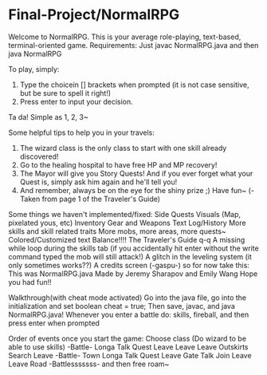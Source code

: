 # Final-Project/NormalRPG
Welcome to NormalRPG. This is your average role-playing, text-based, terminal-oriented game.
Requirements: Just javac NormalRPG.java and then java NormalRPG

To play, simply: 
  1. Type the choicein [] brackets when prompted (it is not case sensitive, but be sure to spell it right!)
  2. Press enter to input your decision.

Ta da! Simple as 1, 2, 3~

Some helpful tips to help you in your travels:
  1. The wizard class is the only class to start with one skill already discovered!
  2. Go to the healing hospital to have free HP and MP recovery!
  3. The Mayor will give you Story Quests! And if you ever forget what your Quest is, simply ask him again and he'll tell you!
  4. And remember, always be on the eye for the shiny prize ;)
Have fun~ 
(-Taken from page 1 of the Traveler's Guide)


Some things we haven't implemented/fixed:
  Side Quests
  Visuals (Map, pixelated yous, etc)
  Inventory
  Gear and Weapons
  Text Log/History
  More skills and skill related traits
  More mobs, more areas, more quests~
  Colored/Customized text
  Balance!!!!
  The Traveler's Guide q-q
  A missing while loop during the skills tab (if you accidentally hit enter without the write command typed the mob will still attack!)
  A glitch in the leveling system (it only sometimes works??)
  A credits screen (-gaspu-) so for now take this:
      This was NormalRPG.java
      Made by Jeremy Sharapov and Emily Wang
      Hope you had fun!!

Walkthrough(with cheat mode activated)
Go into the java file, go into the initialization and set boolean cheat = true;
Then save, javac, and java NormalRPG.java!
Whenever you enter a battle do: skills, fireball, and then press enter when prompted

Order of events once you start the game:
Choose class (Do wizard to be able to use skills)
  -Battle-
  Longa
  Talk
  Quest
  Leave
  Leave
  Leave
  Outskirts
  Search
  Leave
  -Battle-
  Town
  Longa
  Talk
  Quest
  Leave
  Gate
  Talk
  Join
  Leave
  Leave
  Road
  -Battlesssssss-
  and then free roam~

